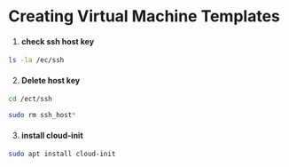 # Creating Virtual Machine Templates
1. #### check ssh host key
```sh
ls -la /ec/ssh
```
2. #### Delete host key
```sh
cd /ect/ssh
```
```sh
sudo rm ssh_host*
``` 
3. #### install cloud-init
```sh
sudo apt install cloud-init
```

   <!--    t         -->
